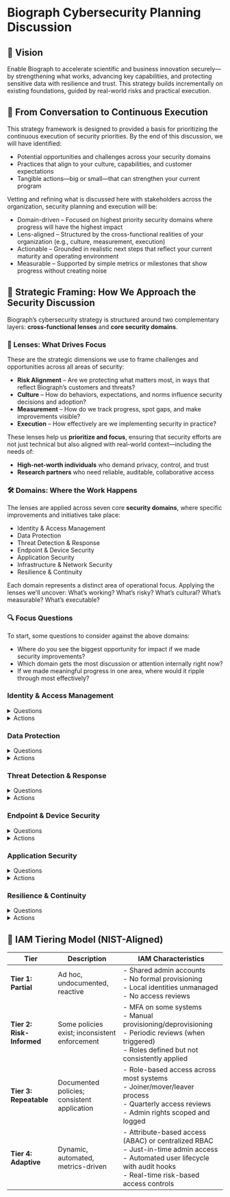 # Biograph Cybersecurity Planning Discussion

## 🌟 Vision

Enable Biograph to accelerate scientific and business innovation securely—by strengthening what works, advancing key capabilities, and protecting sensitive data with resilience and trust. This strategy builds incrementally on existing foundations, guided by real-world risks and practical execution.

## 🔁 From Conversation to Continuous Execution
This strategy framework is designed to provided a basis for prioritizing the continuous execution of security priorities. By the end of this discussion, we will have identified:
* Potential opportunities and challenges across your security domains
* Practices that align to your culture, capabilities, and customer expectations
* Tangible actions—big or small—that can strengthen your current program 

Vetting and refining what is discussed here with stakeholders across the organization, security planning and execution will be:
* Domain-driven – Focused on highest priority security domains where progress will have the highest impact
* Lens-aligned – Structured by the cross-functional realities of your organization (e.g., culture, measurement, execution)
* Actionable – Grounded in realistic next steps that reflect your current maturity and operating environment
* Measurable – Supported by simple metrics or milestones that show progress without creating noise

## 🔢 Strategic Framing: How We Approach the Security Discussion

Biograph’s cybersecurity strategy is structured around two complementary layers: **cross-functional lenses** and **core security domains**.

### 🎯 Lenses: What Drives Focus

These are the strategic dimensions we use to frame challenges and opportunities across all areas of security:

- **Risk Alignment** – Are we protecting what matters most, in ways that reflect Biograph’s customers and threats?
- **Culture** – How do behaviors, expectations, and norms influence security decisions and adoption?
- **Measurement** – How do we track progress, spot gaps, and make improvements visible?
- **Execution** – How effectively are we implementing security in practice?

These lenses help us **prioritize and focus**, ensuring that security efforts are not just technical but also aligned with real-world context—including the needs of:

- **High-net-worth individuals** who demand privacy, control, and trust
- **Research partners** who need reliable, auditable, collaborative access

### 🛠️ Domains: Where the Work Happens

The lenses are applied across seven core **security domains**, where specific improvements and initiatives take place:

- Identity & Access Management  
- Data Protection  
- Threat Detection & Response  
- Endpoint & Device Security  
- Application Security  
- Infrastructure & Network Security  
- Resilience & Continuity  

Each domain represents a distinct area of operational focus. Applying the lenses we'll uncover: What’s working? What’s risky? What’s cultural? What’s measurable? What’s executable?

### 🔍 Focus Questions

To start, some questions to consider against the above domains:

- Where do you see the biggest opportunity for impact if we made security improvements?
- Which domain gets the most discussion or attention internally right now?
- If we made meaningful progress in one area, where would it ripple through most effectively?

### Identity & Access Management
<details>

<summary> Questions</summary>

| Risk Alignment | Culture | Measurement | Execution |
|----------------|---------|-------------|-----------|
| Do our access controls reflect the expectations of high-net-worth clients for privacy and control, as well as the data-sharing needs of research partners? | How are identities managed in practice across teams and systems—and how much variation is there in how people access what they need? | Do we regularly audit access and track privilege creep? | How consistent and centralized is access control across your systems today—and how much of it depends on manual effort or tribal knowledge? |
| How mature is the process for requesting, approving, and tracking 3rd party access? | What is our risk appetite for malicious employee activity? | Is there a central location tracking all roles and access? | What is our confidence that former employees do not have access to any system? |
| How well-defined and mature is our access control model (e.g., RBAC, ABAC, attribute inheritance)? |  | How long would it take to determine the blast radius of a successful employee ATO (account takeover)? |  |


</details>

<details>
<summary> Actions</summary>

| Risk Alignment | Culture | Measurement | Execution |
|----------------|---------|-------------|-----------|
| Formalize criteria and workflows for assigning access based on business role, data sensitivity, and operational context | Form GRC Leadership Team | Identify audit gaps | Evaluate IAM maturity using NIST-aligned tiers |
| Centralize IAM  | Train users and admins on access hygiene and privilege minimization | Use nudges/gamification | Integrate into onboarding |
| 3rd-party penetration testing | Automate provisioning | Audit trails and provisioning error tracking<br>Visualize access flows | Translate customer expectations |
|  | Promote ownership and accountability for privileged access | Document ownership | Embed IAM in engineering conversations |
|  |  |  | Tag and audit privileged accounts |
|  |  |  | Assign ownership for provisioning integrity |
|  |  |  | Integrate metrics into reporting |


</details>

### Data Protection
<details>

<summary> Questions</summary>

| Risk Alignment | Culture | Measurement | Execution |
|----------------|---------|-------------|-----------|
| Are our practices aligned with data privacy, retention, and breach readiness standards? | Are teams aware of how to handle sensitive data in practice? | Do we know where sensitive data resides and flows? | Do we have tools for classification, DLP, and discovery? |

</details>
<details>
<summary> Actions</summary>

| Risk Alignment | Culture | Measurement | Execution |
|----------------|---------|-------------|-----------|
| Map to HIPAA/SOC2/contractual obligations | Align classification to contract data types | Flag exposure across third-party tools | Document breach readiness |
| Train teams using real examples | Cheat sheets by role | Normalize data minimization conversations | Flag unknown/ambiguous data use |
| Identify flows | Classify high-risk data | Track near-miss incidents | Generate heatmaps |
| Use discovery/classification tools | DLP aligned to workflows | Build data maps with ownership tags | Inventory third-party access |
|  |  |  | Promote ownership of data flows |
|  |  |  | Tag/label sensitive cloud data |


</details>

### Threat Detection & Response
<details>

<summary> Questions</summary>

| Risk Alignment | Culture | Measurement | Execution |
|----------------|---------|-------------|-----------|
| Do we meet internal and contractual expectations for detection and response timeframes? | Are IR plans tested and embraced across teams—or siloed to security? | Are alerts actionable and outcomes tracked (MTTD, MTTR)? | Do we operate SIEM/XDR or rely on MDR, and is it effective? |

</details>
<details>
<summary> Actions</summary>

| Risk Alignment | Culture | Measurement | Execution |
|----------------|---------|-------------|-----------|
| Review IR obligations | Validate breach workflows | Confirm policies for regulated environments | Audit logs for defensibility |
| Run tabletop scenarios | Identify cross-functional responders | Clarify communication plans | Assign expectations pre/during/post-incident |
| Track alert/resolution trends | Log detection-to-resolution timelines | Audit missed alerts quarterly | Report IR metrics |
| Build triage playbooks | Validate tooling | Consider MDR | Tune detection logic |
|  |  |  | Retention alignment |
|  |  |  | Include IR in onboarding |
|  |  |  | Distinguish noise vs. signal |
|  |  |  | Assign IR ownership |

</details>

### Endpoint & Device Security
<details>

<summary> Questions</summary>

| Risk Alignment | Culture | Measurement | Execution |
|----------------|---------|-------------|-----------|
| Do we meet baseline standards for EDR, encryption, and configuration in regulated environments? | Do employees and contractors understand endpoint risks and acceptable use? | Can we monitor device compliance and policy status continuously? | Can we patch and configure devices at scale across environments? |

</details>
<details>
<summary> Actions</summary>

| Risk Alignment | Culture | Measurement | Execution |
|----------------|---------|-------------|-----------|
| Align controls to classification tiers | Confirm with auditors | Track device lifecycle | Flag gaps between environments |
| Awareness training by persona | Set policy norms | Assign accountability | Campaigns on threats |
| Patch lag and coverage | Detect config drift | Compare EDR by team | Build dashboards |
| EDR rollout by user type | Enforce MDM/config baselines | Automate patching | Inventory unmanaged devices |
|  |  |  | Show endpoint threat resilience |
|  |  |  | Gamify patching |
|  |  |  | Address BYOD risk |

</details>

### Application Security
<details>
<summary> Questions</summary>

| Risk Alignment | Culture | Measurement | Execution |
|----------------|---------|-------------|-----------|
| How well does our current application security approach reflect the kinds of risks the business actually cares about? | When engineering teams move fast, how does security stay involved—if at all—across design, coding, review, and deployment? | How do you measure the effectiveness of application security today—if at all? | What parts of application security are currently automated or repeatable—and what still depends on manual effort or one-off reviews? |

</details>
<details>
<summary> Actions</summary>

| Risk Alignment | Culture | Measurement | Execution |
|----------------|---------|-------------|-----------|
| Map controls to trust/delivery needs | Tier by app/data sensitivity | Align threat modeling to business features | Show security during customer reviews |
| CI/CD reviews | Security champions | Threat modeling checklists | Secure coding standards |
| Track pre-release findings | Time-to-fix by severity | Escape rate | Tag security items in backlog |
| Add SAST to CI/CD | Bug bounty program | Clarify ownership | Automate secrets/dependency scans |
|  |  |  | Embed AppSec in product planning |
|  |  |  | Secrets remediation sprint |
|  |  |  | Monthly AppSec reporting |
|  |  |  | Secure code review playbooks |


</details>

### Resilience & Continuity

<details>
<summary> Questions</summary>

| Risk Alignment | Culture | Measurement | Execution |
|----------------|---------|-------------|-----------|
| Do our recovery and continuity practices meet internal SLAs and any contractual or regulatory obligations? | Are continuity plans documented and rehearsed beyond just the IT team? | Are RTO/RPO metrics tracked and reported for key services? | Do we have a reliable and tested recovery process for critical systems? |

</details>
<details>

<summary> Actions</summary>

| Risk Alignment | Culture | Measurement | Execution |
|----------------|---------|-------------|-----------|
| Align DR to SLAs | Validate vendors | Include plans in due diligence | Demonstrate audit readiness |
| Cross-team training | Simulate system loss | Define restore ownership | Document dependencies |
| Backup coverage | RTO/RPO tracking | Dependency mapping | Test logs |
| Backup/DR inventory | Automate testing | Write top-system runbooks | Assign metric owners |
|  |  |  | Risk exceptions flagged |
|  |  |  | Include in onboarding |
|  |  |  | Gap visualization |
|  |  |  | Snapshot/rollback tooling |


</details>

## 🧱 IAM Tiering Model (NIST-Aligned)

| Tier | Description | IAM Characteristics |
|------|-------------|----------------------|
| **Tier 1: Partial** | Ad hoc, undocumented, reactive | - Shared admin accounts<br>- No formal provisioning<br>- Local identities unmanaged<br>- No access reviews |
| **Tier 2: Risk-Informed** | Some policies exist; inconsistent enforcement | - MFA on some systems<br>- Manual provisioning/deprovisioning<br>- Periodic reviews (when triggered)<br>- Roles defined but not consistently applied |
| **Tier 3: Repeatable** | Documented policies; consistent application | - Role-based access across most systems<br>- Joiner/mover/leaver process<br>- Quarterly access reviews<br>- Admin rights scoped and logged |
| **Tier 4: Adaptive** | Dynamic, automated, metrics-driven | - Attribute-based access (ABAC) or centralized RBAC<br>- Just-in-time admin access<br>- Automated user lifecycle with audit hooks<br>- Real-time risk-based access controls |
